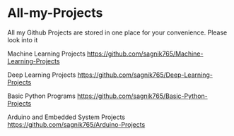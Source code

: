 # All-my-Projects
All my Github Projects are stored in one place for your convenience. Please look into it

Machine Learning Projects    https://github.com/sagnik765/Machine-Learning-Projects

Deep Learning Projects    https://github.com/sagnik765/Deep-Learning-Projects

Basic Python Programs    https://github.com/sagnik765/Basic-Python-Projects

Arduino and Embedded System Projects    https://github.com/sagnik765/Arduino-Projects
